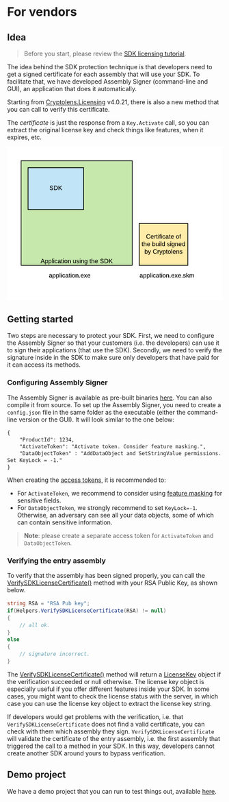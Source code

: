 # For vendors

## Idea

> Before you start, please review the [SDK licensing tutorial](https://help.cryptolens.io/licensing-models/sdk-licensing).

The idea behind the SDK protection technique is that developers need to get a signed
certificate for each assembly that will use your SDK. To facilitate that, we have developed Assembly Signer (command-line and GUI), an application that does it automatically. 

Starting from [Cryptolens.Licensing](https://github.com/cryptolens/cryptolens-dotnet) v4.0.21, there is also a new method that you can call to verify this certificate.

The *certificate* is just the response from a `Key.Activate` call, so you can extract the original license key and check things like features, when it expires, etc.

![](/Images/sdk-ex.png)

## Getting started

Two steps are necessary to protect your SDK. First, we need to configure the Assembly Signer so that your customers (i.e. the developers) can use it to sign their applications (that use the SDK). Secondly, we need to verify the signature inside in the SDK to make sure only developers that have paid for it can access its methods.

### Configuring Assembly Signer
The Assembly Signer is available as pre-built binaries [here](https://github.com/Cryptolens/sdk-licensing/releases). You can also compile it from source. To set up the Assembly Signer, you need to create a `config.json` file in the same folder as the executable (either the command-line version or the GUI). It will look similar to the one below:

```
{
    "ProductId": 1234,
    "ActivateToken": "Activate token. Consider feature masking.",
    "DataObjectToken" : "AddDataObject and SetStringValue permissions. Set KeyLock = -1."
}
```

When creating the [access tokens](https://app.cryptolens.io/User/AccessToken#/), it is recommended to:

* For `ActivateToken`, we recommend to consider using [feature masking](https://help.cryptolens.io/licensing-models/sdk-licensing#privacy) for sensitive fields.
* For `DataObjectToken`, we strongly recommend to set `KeyLock=-1`. Otherwise, an adversary can see all your data objects, some of which can contain sensitive information.

> **Note**: please create a separate access token for `ActivateToken` and `DataObjectToken`.

### Verifying the entry assembly
To verify that the assembly has been signed properly, you can call the [VerifySDKLicenseCertificate()](https://help.cryptolens.io/api/dotnet/api/SKM.V3.Methods.Helpers.html#SKM_V3_Methods_Helpers_VerifySDKLicenseCertificate_System_String_) method with your RSA Public Key, as shown below.

```cs
string RSA = "RSA Pub key";
if(Helpers.VerifySDKLicenseCertificate(RSA) != null)
{
    // all ok.
}
else 
{
    // signature incorrect.
}
```

The [VerifySDKLicenseCertificate()](https://help.cryptolens.io/api/dotnet/api/SKM.V3.Methods.Helpers.html#SKM_V3_Methods_Helpers_VerifySDKLicenseCertificate_System_String_) method will return a [LicenseKey](https://help.cryptolens.io/api/dotnet/api/SKM.V3.LicenseKey.html) object if the verification succeeded or null otherwise. The license key object is especially useful if you offer different features inside your SDK. In some cases, you might want to check the license status with the server, in which case you can use the license key object to extract the license key string.

If developers would get problems with the verification, i.e. that `VerifySDKLicenseCertificate` does not find a valid certificate, you can check with them which assembly they sign. `VerifySDKLicenseCertificate` will validate the certificate of the entry assembly, i.e. the first assembly that triggered the call to a method in your SDK. In this way, developers cannot create another SDK around yours to bypass verification.

## Demo project
We have a demo project that you can run to test things out, available [here](https://github.com/Cryptolens/sdk-licensing/tree/master/Example).